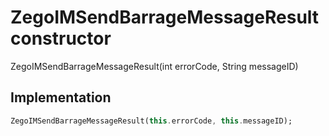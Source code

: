 


# ZegoIMSendBarrageMessageResult constructor







ZegoIMSendBarrageMessageResult(int errorCode, String messageID)





## Implementation

```dart
ZegoIMSendBarrageMessageResult(this.errorCode, this.messageID);
```







